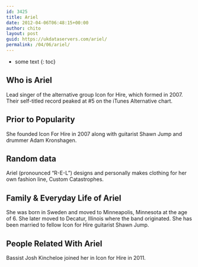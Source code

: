 ```yaml
---
id: 3425
title: Ariel
date: 2012-04-06T06:48:15+00:00
author: chito
layout: post
guid: https://ukdataservers.com/ariel/
permalink: /04/06/ariel/
---
```


* some text
{: toc}
          
          
## Who is  Ariel
                  
                  
                  
Lead singer of the alternative group Icon for Hire, which formed in 2007. Their self-titled record peaked at #5 on the iTunes Alternative chart.
                  
                
                
                
## Prior to Popularity 
                  
                  
                  
She founded Icon For Hire in 2007 along with guitarist Shawn Jump and drummer Adam Kronshagen.
                  
                
                
                
## Random data 
                  
                  
                  
Ariel (pronounced &#8220;R-E-L&#8221;) designs and personally makes clothing for her own fashion line, Custom Catastrophes.
                  
                
                
                
## Family & Everyday Life of Ariel
                  
                  
                  
She was born in Sweden and moved to Minneapolis, Minnesota at the age of 6. She later moved to Decatur, Illinois where the band originated. She has been married to fellow Icon for Hire guitarist Shawn Jump.
                  
                
                
                
## People Related With  Ariel
                  
                  
                  
Bassist Josh Kincheloe joined her in Icon for Hire in 2011.
                  
                
              
            
          
          
          
    
    
  
